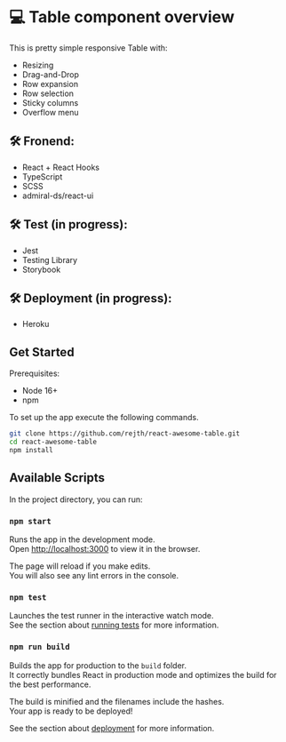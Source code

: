 # 💻 Table component overview

This is pretty simple responsive Table with:
  * Resizing
  * Drag-and-Drop
  * Row expansion
  * Row selection
  * Sticky columns
  * Overflow menu

## 🛠 Fronend:
  * React + React Hooks
  * TypeScript
  * SCSS
  * admiral-ds/react-ui
  
## 🛠 Test (in progress):
  * Jest
  * Testing Library
  * Storybook
  
## 🛠 Deployment (in progress):
  * Heroku

## Get Started

Prerequisites:

- Node 16+
- npm

To set up the app execute the following commands.

```bash
git clone https://github.com/rejth/react-awesome-table.git
cd react-awesome-table
npm install
```

## Available Scripts

In the project directory, you can run:

### `npm start`

Runs the app in the development mode.\
Open [http://localhost:3000](http://localhost:3000) to view it in the browser.

The page will reload if you make edits.\
You will also see any lint errors in the console.

### `npm test`

Launches the test runner in the interactive watch mode.\
See the section about [running tests](https://facebook.github.io/create-react-app/docs/running-tests) for more information.

### `npm run build`

Builds the app for production to the `build` folder.\
It correctly bundles React in production mode and optimizes the build for the best performance.

The build is minified and the filenames include the hashes.\
Your app is ready to be deployed!

See the section about [deployment](https://facebook.github.io/create-react-app/docs/deployment) for more information.
